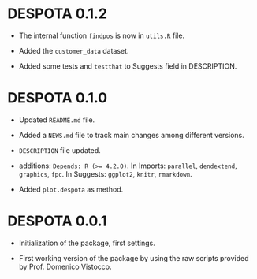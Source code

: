 # DESPOTA 0.1.2

* The internal function `findpos` is now in `utils.R` file.

* Added the `customer_data` dataset.

* Added some tests and `testthat` to Suggests field in DESCRIPTION.


# DESPOTA 0.1.0

* Updated `README.md` file.

* Added a `NEWS.md` file to track main changes among different versions.

* `DESCRIPTION` file updated.

* additions: `Depends: R (>= 4.2.0)`. In Imports: `parallel`, `dendextend`, `graphics`, `fpc`. In Suggests: `ggplot2`, `knitr`, `rmarkdown`.

* Added `plot.despota` as method.


# DESPOTA 0.0.1

* Initialization of the package, first settings.

* First working version of the package by using the raw scripts provided by Prof. Domenico Vistocco.